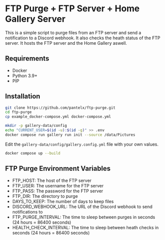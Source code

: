 # FTP Purge + FTP Server + Home Gallery Server

This is a simple script to purge files from an FTP server and send a notification to a Discord webhook. It also checks the heath status of the FTP server. It hosts the FTP server and the Home Gallery aswell.

## Requirements

- Docker
- Python 3.9+
- PIP

## Installation

```bash
git clone https://github.com/pantelx/ftp-purge.git
cd ftp-purge
cp example_docker-compose.yml docker-compose.yml

mkdir -p gallery-data/config
echo "CURRENT_USER=$(id -u):$(id -g)" >> .env
docker compose run gallery run init --source /data/Pictures
```

Edit the `gallery-data/config/gallery.config.yml` file with your own values.

```bash
docker compose up --build
```

## FTP Purge Environment Variables

- FTP_HOST: The host of the FTP server
- FTP_USER: The username for the FTP server
- FTP_PASS: The password for the FTP server
- FTP_DIR: The directory to purge
- DAYS_TO_KEEP: The number of days to keep files
- DISCORD_WEBHOOK_URL: The URL of the Discord webhook to send notifications to
- FTP_PURGE_INTERVAL: The time to sleep between purges in seconds (24 hours = 86400 seconds)
- HEALTH_CHECK_INTERVAL: The time to sleep between heath checks in seconds (24 hours = 86400 seconds)
